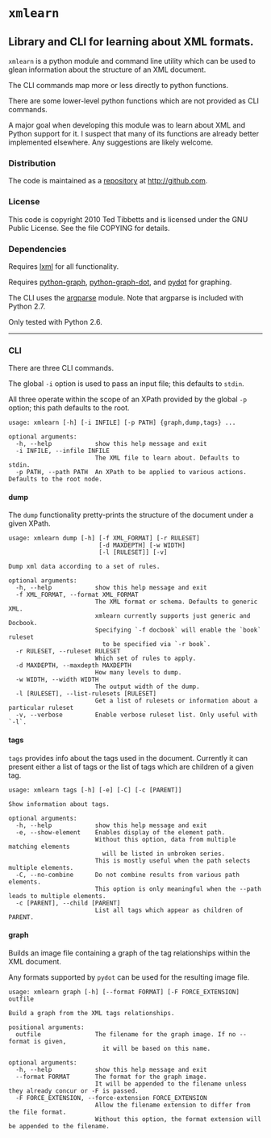 `xmlearn`
=========

Library and CLI for learning about XML formats.
-----------------------------------------------

`xmlearn` is a python module and command line utility which can be used to glean information about the structure of an XML document.

The CLI commands map more or less directly to python functions.

There are some lower-level python functions which are not provided as CLI commands.

A major goal when developing this module was to learn about XML and Python support for it.  I suspect that many of its functions are already better implemented elsewhere.  Any suggestions are likely welcome.

### Distribution
The code is maintained as a [repository] at http://github.com.

### License
This code is copyright 2010 Ted Tibbetts and is licensed under the GNU Public License.  See the file COPYING for details.

### Dependencies
Requires [lxml] for all functionality.

Requires [python-graph], [python-graph-dot], and [pydot] for graphing.

The CLI uses the [argparse] module.  Note that argparse is included with Python 2.7.

Only tested with Python 2.6.

----------

### CLI
There are three CLI commands.

The global `-i` option is used to pass an input file; this defaults to `stdin`.

All three operate within the scope of an XPath provided by the global `-p` option; this path defaults to the root.

    usage: xmlearn [-h] [-i INFILE] [-p PATH] {graph,dump,tags} ...

    optional arguments:
      -h, --help            show this help message and exit
      -i INFILE, --infile INFILE
                            The XML file to learn about. Defaults to stdin.
      -p PATH, --path PATH  An XPath to be applied to various actions. Defaults to the root node.

#### dump
The `dump` functionality pretty-prints the structure of the document under a given XPath.

    usage: xmlearn dump [-h] [-f XML_FORMAT] [-r RULESET]
                             [-d MAXDEPTH] [-w WIDTH]
                             [-l [RULESET]] [-v]

    Dump xml data according to a set of rules.

    optional arguments:
      -h, --help            show this help message and exit
      -f XML_FORMAT, --format XML_FORMAT
                            The XML format or schema. Defaults to generic XML.
                            xmlearn currently supports just generic and Docbook.
                            Specifying `-f docbook` will enable the `book` ruleset
                              to be specified via `-r book`.
      -r RULESET, --ruleset RULESET
                            Which set of rules to apply.
      -d MAXDEPTH, --maxdepth MAXDEPTH
                            How many levels to dump.
      -w WIDTH, --width WIDTH
                            The output width of the dump.
      -l [RULESET], --list-rulesets [RULESET]
                            Get a list of rulesets or information about a particular ruleset
      -v, --verbose         Enable verbose ruleset list. Only useful with `-l`.

#### tags
`tags` provides info about the tags used in the document.  Currently it can present either a list of tags or the list of tags which are children of a given tag.

    usage: xmlearn tags [-h] [-e] [-C] [-c [PARENT]]

    Show information about tags.

    optional arguments:
      -h, --help            show this help message and exit
      -e, --show-element    Enables display of the element path.
                            Without this option, data from multiple matching elements
                              will be listed in unbroken series.
                            This is mostly useful when the path selects multiple elements.
      -C, --no-combine      Do not combine results from various path elements.
                            This option is only meaningful when the --path leads to multiple elements.
      -c [PARENT], --child [PARENT]
                            List all tags which appear as children of PARENT.

#### graph
Builds an image file containing a graph of the tag relationships within the XML document.

Any formats supported by `pydot` can be used for the resulting image file.

    usage: xmlearn graph [-h] [--format FORMAT] [-F FORCE_EXTENSION] outfile

    Build a graph from the XML tags relationships.

    positional arguments:
      outfile               The filename for the graph image. If no --format is given,
                              it will be based on this name.

    optional arguments:
      -h, --help            show this help message and exit
      --format FORMAT       The format for the graph image.
                            It will be appended to the filename unless they already concur or -F is passed.
      -F FORCE_EXTENSION, --force-extension FORCE_EXTENSION
                            Allow the filename extension to differ from the file format.
                            Without this option, the format extension will be appended to the filename.

[repository]: http://github.com/intuited/xmlearn

[lxml]: http://pypi.python.org/pypi/lxml
[python-graph]: http://pypi.python.org/pypi/python-graph/1.7.0
[python-graph-dot]: http://pypi.python.org/pypi/python-graph-dot/1.7.0
[pydot]: http://pypi.python.org/pypi/pydot/1.0.2
[argparse]: http://pypi.python.org/pypi/argparse/1.1
